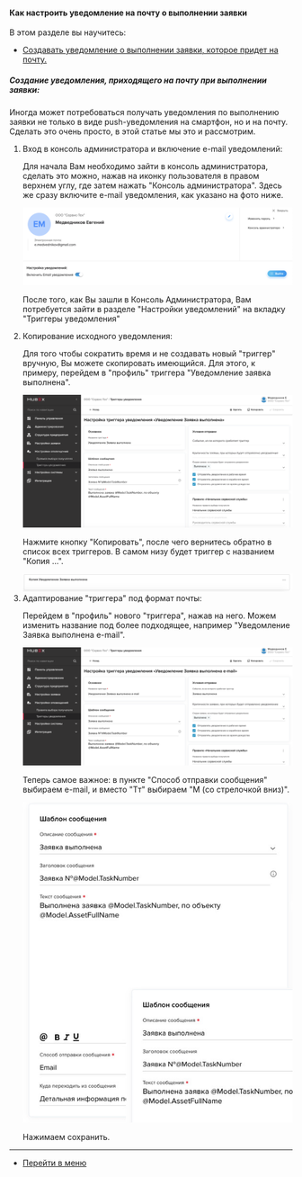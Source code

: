 #### Как настроить уведомление на почту о выполнении заявки
В этом разделе вы научитесь:
<html>
  <meta charset="utf-8">
  <title>Быстрый переход внутри документа</title>
 <ul>
       <li><a href="#pasmob">Создавать уведомление о выполнении заявки, которое придет на почту.</a></li>
 </ul>
</html>

<h5 id="pasweb">Создание уведомления, приходящего на почту при выполнении заявки:</h5>
Иногда может потребоваться получать уведомления по выполнению заявки не только в виде push-уведомления на смартфон, но и на почту. Сделать это очень просто, в этой статье мы это и рассмотрим.
<ol>
<li> Вход в консоль администратора и включение e-mail уведомлений:</li>
<p>Для начала Вам необходимо зайти в консоль администратора, сделать это можно, нажав на иконку пользователя в правом верхнем углу, где затем нажать "Консоль администратора". Здесь же сразу включите e-mail уведомления, как указано на фото ниже.</p>

<img src="/attachments/images/FAQ/USER/HowToManageNotifications/htmn1.png"/>

После того, как Вы зашли в Консоль Администратора, Вам потребуется зайти в разделе "Настройки уведомлений" на вкладку "Триггеры уведомления"
<li> Копирование исходного уведомления:</li>
<p>Для того чтобы сократить время и не создавать новый "триггер" вручную, Вы можете скопировать имеющийся. Для этого, к примеру, перейдем в "профиль" триггера "Уведомление заявка выполнена".</p>

<img src="/attachments/images/FAQ/USER/HowToManageNotifications/htmn2.png"/>

<p>Нажмите кнопку "Копировать", после чего вернитесь обратно в список всех триггеров. В самом низу будет триггер с названием "Копия ...".</p>

<img src="/attachments/images/FAQ/USER/HowToManageNotifications/htmn3.png"/>

 <li> Адаптирование "триггера" под формат почты:</li>
<p>Перейдем в "профиль" нового "триггера", нажав на него. Можем изменить название под более подходящее, например "Уведомление Заявка выполнена e-mail".</p>

<img src="/attachments/images/FAQ/USER/HowToManageNotifications/htmn4.png"/>

<p>Теперь самое важное: в пункте "Способ отправки сообщения" выбираем e-mail, и вместо "Tт" выбираем "M (со стрелочкой вниз)".</p>

<img src="/attachments/images/FAQ/USER/HowToManageNotifications/htmn5.jpg"/>

<p>Нажимаем сохранить.</p>

</ol>



___
- [Перейти в меню](http://wiki.hubex.ru)
